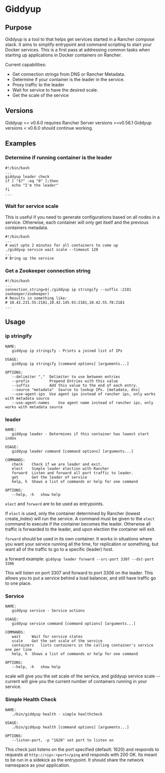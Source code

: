 # Giddyup

##  Purpose

Giddyup is a tool to that helps get services started in a Rancher compose stack. It aims to simplify entrypoint and command scripting to start your Docker services. This is a first pass at addressing common tasks when starting up applications in Docker containers on Rancher.

Current capabilities:
 * Get connection strings from DNS or Rancher Metadata.
 * Determine if your container is the leader in the service.
 * Proxy traffic to the leader
 * Wait for service to have the desired scale.
 * Get the scale of the service

## Versions

Giddyup >= v0.6.0 requires Rancher Server versions >=v0.56.1
Giddyup versions < v0.6.0 should continue working. 

## Examples

### Determine if running container is the leader

```
#!/bin/bash
...
giddyup leader check
if [ "$?" -eq "0" ];then
   echo "I'm the leader"
fi
...
```

### Wait for service scale
This is useful if you need to generate configurations based on all nodes in a service. Otherwise, each container will only get itself and the previous containers metadata.

```
#!/bin/bash
...
# wait upto 2 minutes for all containers to come up
./giddyup service wait scale --timeout 120
...
# Bring up the service
```

### Get a Zookeeper connection string

```
#!/bin/bash
...
connection_string=$(./giddyup ip stringify --suffix :2181 zookeeper/zookeeper)
# Results in something like:
# 10.42.231.55:2181,10.42.145.91:2181,10.42.55.78:2181
...
```

## Usage

### ip stringify
```
NAME:
   giddyup ip stringify - Prints a joined list of IPs

USAGE:
   giddyup ip stringify [command options] [arguments...]

OPTIONS:
   --delimiter ","	Delimiter to use between entries
   --prefix 		Prepend Entries with this value
   --suffix 		Add this value to the end of each entry.
   --source "metadata"	Source to lookup IPs. [metadata, dns]
   --use-agent-ips	Use agent ips instead of rancher ips, only works with metadata source
   --use-agent-names	Use agent name instead of rancher ips, only works with metadata source
```

### leader

```
NAME:
   giddyup leader - Determines if this container has lowest start index

USAGE:
   giddyup leader command [command options] [arguments...]

COMMANDS:
   check	Check if we are leader and exit.
   elect	Simple leader election with Rancher
   forward	Listen and forward all port traffic to leader.
   get		Get the leader of service
   help, h	Shows a list of commands or help for one command

OPTIONS:
   --help, -h	show help
```
`elect` and `forward` are to be used as entrypoints.

If `elect` is used, only the container determined by Rancher (lowest create_index) will run the service. A command must be given to the `elect` command to execute if the container becomes the leader. Otherwise all traffic is forwarded to the leader, and upon election the container will exit.

`forward` should be used in its own container. It works in situations where you want your service running all the time, for replication or something, but want all of the traffic to go to a specific (leader) host. 

a forward example:
`giddyup leader forward --src-port 3307 --dst-port 3306`

This will listen on port 3307 and forward to port 3306 on the leader. This allows you to put a service behind a load balancer, and still have traffic go to one place. 

### Service

```
NAME:
   giddyup service - Service actions

USAGE:
   giddyup service command [command options] [arguments...]

COMMANDS:
   wait		Wait for service states
   scale	Get the set scale of the service
   containers	lists containers in the calling container's service one per line
   help, h	Shows a list of commands or help for one command

OPTIONS:
   --help, -h	show help
```

scale will give you the set scale of the service, and giddyup service scale --current will give you the current number of containers running in your service.

### Simple Health Check
```
NAME:
   ./bin/giddyup health - simple healthcheck

USAGE:
   ./bin/giddyup health [command options] [arguments...]

OPTIONS:
   --listen-port, -p "1620"	set port to listen on
```

This check just listens on the port specified (default: 1620) and responds to requests at `http://<ip>:<port>/ping` and responds with 200 OK. Its meant to be run in a sidekick as the entrypoint. It should share the network namespace as your application.
   